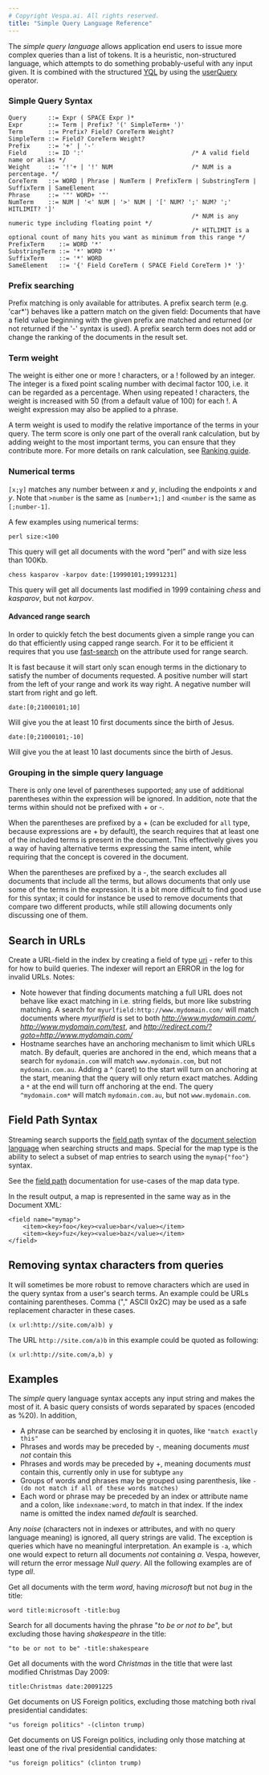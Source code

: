 ```yaml
---
# Copyright Vespa.ai. All rights reserved.
title: "Simple Query Language Reference"
---
```


The *simple query language* allows application end users
to issue more complex queries than a list of tokens.
It is a heuristic, non-structured language,
which attempts to do something probably-useful with any input given.
It is combined with the structured [YQL](../query-language.html)
by using the [userQuery](query-language-reference.html#userquery) operator.

### Simple Query Syntax

```
Query      ::= Expr ( SPACE Expr )*
Expr       ::= Term | Prefix? '(' SimpleTerm+ ')'
Term       ::= Prefix? Field? CoreTerm Weight?
SimpleTerm ::= Field? CoreTerm Weight?
Prefix     ::= '+' | '-'
Field      ::= ID ':'                              /* A valid field name or alias */
Weight     ::= '!'+ | '!' NUM                      /* NUM is a percentage. */
CoreTerm   ::= WORD | Phrase | NumTerm | PrefixTerm | SubstringTerm | SuffixTerm | SameElement
Phrase     ::= '"' WORD+ '"'
NumTerm    ::= NUM | '<' NUM | '>' NUM | '[' NUM? ';' NUM? ';' HITLIMIT? ']'
                                                   /* NUM is any numeric type including floating point */
                                                   /* HITLIMIT is a optional count of many hits you want as minimum from this range */
PrefixTerm    ::= WORD '*'
SubstringTerm ::= '*' WORD '*'
SuffixTerm    ::= '*' WORD
SameElement   ::= '{' Field CoreTerm ( SPACE Field CoreTerm )* '}'
```

### Prefix searching

Prefix matching is only available for attributes.
A prefix search term (e.g. 'car*') behaves like a pattern match on the
given field: Documents that have a field value beginning with the
given prefix are matched and returned (or not returned if the '-' syntax is
used). A prefix search term does not add or change the ranking of the
documents in the result set.

### Term weight

The weight is either one or more ! characters, or a ! followed by an
integer. The integer is a fixed point scaling number with decimal
factor 100, i.e. it can be regarded as a percentage. When using
repeated ! characters, the weight is increased with 50 (from a default
value of 100) for each !. A weight expression may also be applied to a phrase.

A term weight is used to modify the relative importance of the terms
in your query. The term score is only one part of the overall rank
calculation, but by adding weight to the most important terms, you can
ensure that they contribute more. For more details on rank
calculation, see [Ranking guide](../ranking.html).

### Numerical terms

`[x;y]` matches any number between *x* and
*y*, including the endpoints *x* and
*y*. Note that `>number` is the same as
`[number+1;]` and `<number` is the same
as `[;number-1]`.

A few examples using numerical terms:

```
perl size:<100
```

This query will get all documents with the word “perl” and
with size less than 100Kb.

```
chess kasparov -karpov date:[19990101;19991231]
```

This query will get all documents last modified in 1999 containing
*chess* and *kasparov*, but not *karpov*.

#### Advanced range search

In order to quickly fetch the best documents given a simple range you can do
that efficiently using capped range search. For it to be efficient it requires that
you use [fast-search](schema-reference.html#attribute) on the attribute
used for range search.

It is fast because it will start only scan enough terms in the dictionary
to satisfy the number of documents requested. A positive number will start from the
left of your range and work its way right. A negative number will start from right and go left.

```
date:[0;21000101;10]
```

Will give you the at least 10 first documents since the birth of Jesus.

```
date:[0;21000101;-10]
```

Will give you the at least 10 last documents since the birth of Jesus.

### Grouping in the simple query language

There is only one level of parentheses supported; any use of
additional parentheses within the expression will be ignored. In
addition, note that the terms within should not be prefixed with + or -.

When the parentheses are prefixed by a + (can be excluded
for `all` type, because expressions are + by default), the
search requires that at least one of the included terms is present in
the document. This effectively gives you a way of having alternative
terms expressing the same intent, while requiring that the concept is
covered in the document.

When the parentheses are prefixed by a -, the search excludes all
documents that include all the terms, but allows documents that only
use some of the terms in the expression. It is a bit more difficult to
find good use for this syntax; it could for instance be used to remove
documents that compare two different products, while still allowing
documents only discussing one of them.

## Search in URLs

Create a URL-field in the index by creating a field of type
[uri](schema-reference.html#uri) -
refer to this for how to build queries.
The indexer will report an ERROR in the log for invalid URLs. Notes:
* Note however that finding documents matching a full URL does not
  behave like exact matching in i.e. string fields, but more like substring matching.
  A search for `myurlfield:http://www.mydomain.com/` will match documents
  where *myurlfield* is set to both *http://www.mydomain.com/*,
  *http://www.mydomain.com/test*, and *http://redirect.com/?goto=http://www.mydomain.com/*
* Hostname searches have an anchoring mechanism to limit which URLs match.
  By default, queries are anchored in the end,
  which means that a search for `mydomain.com` will match `www.mydomain.com`,
  but not `mydomain.com.au`.
  Adding a ^ (caret) to the start will turn on anchoring at the start,
  meaning that the query will only return exact matches.
  Adding a `*` at the end will turn off anchoring at the end.
  The query `^mydomain.com*` will match `mydomain.com.au`,
  but not `www.mydomain.com`.

## Field Path Syntax

Streaming search supports the [field path](document-field-path.html)
syntax of the [document selection language](document-select-language.html) when searching structs and maps.
Special for the map type is the ability to select a subset of
map entries to search using the `mymap{"foo"}`  syntax.

See the [field path](document-field-path.html) documentation
for use-cases of the map data type.

In the result output, a map is represented in the same way as in the Document XML:

```
<field name="mymap">
    <item><key>foo</key><value>bar</value></item>
    <item><key>fuz</key><value>baz</value></item>
</field>
```

## Removing syntax characters from queries

It will sometimes be more robust to remove characters which are used
in the query syntax from a user's search terms. An example could be
URLs containing parentheses. Comma ("," ASCII 0x2C) may be
used as a safe replacement character in these cases.

```
(x url:http://site.com/a)b) y
```

The URL `http://site.com/a)b` in this example could be quoted as following:

```
(x url:http://site.com/a,b) y
```

## Examples

The *simple* query language syntax accepts any input string and makes the most of it.
A basic query consists of words separated by spaces (encoded as %20). In addition,
* A phrase can be searched by enclosing it in quotes, like
  `"match exactly this"`
* Phrases and words may be preceded by -, meaning documents *must not* contain this
* Phrases and words may be preceded by +, meaning documents
  *must* contain this, currently only in use for subtype `any`
* Groups of words and phrases may be grouped using parenthesis, like
  `-(do not match if all of these words matches)`
* Each word or phrase may be preceded by an index or attribute name and a colon,
  like `indexname:word`, to match in that index.
  If the index name is omitted the index named *default* is searched.

Any *noise* (characters not in indexes or attributes, and with no query language meaning)
is ignored, all query strings are valid.
The exception is queries which have no meaningful interpretation.
An example is `-a`, which one would expect to return
all documents *not* containing *a*.
Vespa, however, will return the error message *Null query*.
All the following examples are of type *all*.

Get all documents with the term *word*,
having *microsoft* but not *bug* in the title:

```
word title:microsoft -title:bug
```

Search for all documents having the phrase "*to be or not to be*",
but excluding those having *shakespeare* in the title:

```
"to be or not to be" -title:shakespeare
```

Get all documents with the word *Christmas* in the title that
were last modified Christmas Day 2009:

```
title:Christmas date:20091225
```

Get documents on US Foreign politics, excluding those matching both
rival presidential candidates:

```
"us foreign politics" -(clinton trump)
```

Get documents on US Foreign politics, including only those matching at
least one of the rival presidential candidates:

```
"us foreign politics" (clinton trump)
```
